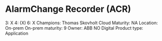 # AlarmChange Recorder (ACR)

3: X
 4: (X)
 6: X
Champions: Thomas Skovholt
Cloud Maturity: NA
Location: On-prem
On-prem maturity: 9
Owner: ABB NO Digital
Product type: Application
